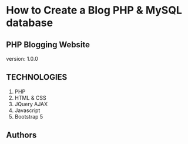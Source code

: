 # How to Create a Blog PHP & MySQL database

## PHP Blogging Website


version: 1.0.0

## TECHNOLOGIES

1. PHP
1. HTML & CSS
1. JQuery AJAX
1. Javascript
1. Bootstrap 5

## Authors